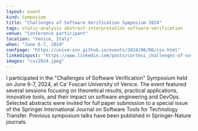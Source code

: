 ```yaml
---
layout: event
kind: Symposium
title: "Challenges of Software Verification Symposium 2024"
tags: static-analysis abstract-interpretation software-verification
venue: "Conference participant"
location: "Venice, Italy"
when: "June 6-7, 2024"
confpage: "https://unive-ssv.github.io/events/2024/06/06/csv.html"
linkedinpost: "https://www.linkedin.com/posts/cortesi_challenges-of-software-verification-symposium-activity-7204749859692646400-nmQX?utm_source=share&utm_medium=member_desktop"
images: "csv2024.jpeg"
---
```


I participated in the "Challenges of Software Verification" Symposium held on June 6-7, 2024, at Ca’ Foscari University of Venice. The event featured several sessions focusing on theoretical results, practical applications, innovative tools, and their impact on software engineering and DevOps. Selected abstracts were invited for full paper submission to a special issue of the Springer International Journal on Software Tools for Technology Transfer. Previous symposium talks have been published in Springer-Nature journals.
